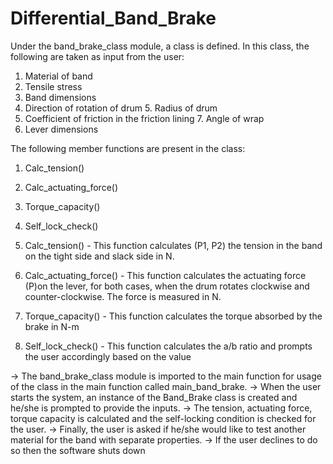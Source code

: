 # Differential_Band_Brake
Under the band_brake_class module, a class is defined. In this class, the following are taken as input from the user:
1. Material of band
2. Tensile stress
3. Band dimensions
4. Direction of rotation of drum 5. Radius of drum
6. Coefficient of friction in the friction lining 7. Angle of wrap
8. Lever dimensions


The following member functions are present in the class:
1. Calc_tension()
2. Calc_actuating_force()
3. Torque_capacity()
4. Self_lock_check()

1. Calc_tension() - This function calculates (P1, P2) the tension in the band on the tight side and slack side in N.
2. Calc_actuating_force() - This function calculates the actuating force (P)on the lever, for both cases, when the drum rotates clockwise and counter-clockwise. The force is measured in N.
3. Torque_capacity() - This function calculates the torque absorbed by the brake in N-m
4. Self_lock_check() - This function calculates the a/b ratio and prompts the user accordingly based on the value

-> The band_brake_class module is imported to the main function for usage of the class in the main function called main_band_brake.
-> When the user starts the system, an instance of the Band_Brake class is created and he/she is prompted to provide the inputs.
-> The tension, actuating force, torque capacity is calculated and the self-locking condition is checked for the user.
-> Finally, the user is asked if he/she would like to test another material for the band with separate properties.
-> If the user declines to do so then the software shuts down
